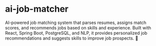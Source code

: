 # ai-job-matcher
AI-powered job matching system that parses resumes, assigns match scores, and recommends jobs based on skills and experience. Built with React, Spring Boot, PostgreSQL, and NLP, it provides personalized job recommendations and suggests skills to improve job prospects. 🚀
